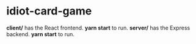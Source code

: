 # idiot-card-game

**client/** has the React frontend. **yarn start** to run. 
**server/** has the Express backend. **yarn start** to run. 
